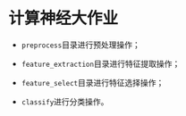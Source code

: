 # 计算神经大作业

- `preprocess`目录进行预处理操作；

- `feature_extraction`目录进行特征提取操作；

- `feature_select`目录进行特征选择操作；

- `classify`进行分类操作。